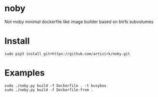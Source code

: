 # noby

Not moby minimal dockerfile like image builder based on btrfs subvolumes

# Install

    sudo pip3 install git+https://github.com/artizirk/noby.git

# Examples

    sudo ./noby.py build -f Dockerfile . -t busybox
    sudo ./noby.py build -f Dockerfile-from .
